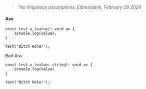>*"No Iniquitous assumptions. Elpresidank, February 28 2024*

#### Ass
```
const test = (value): void => {  
    console.log(value);  
}  
  
test('Bitch Hole!');
```

Bad Ass
```
const test = (value: string): void => {
	console.log(value)
}

test("Bitch Hole!');
```